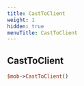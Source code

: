 ```yaml
---
title: CastToClient
weight: 1
hidden: true
menuTitle: CastToClient
---
```

## CastToClient
```perl
$mob->CastToClient()
```
